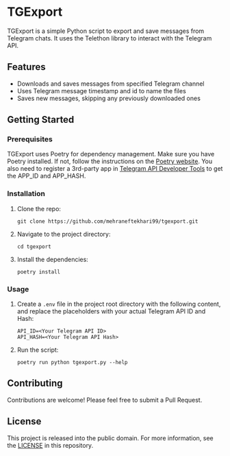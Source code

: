 # TGExport

TGExport is a simple Python script to export and save messages from Telegram chats. It uses the Telethon library to interact with the Telegram API.

## Features

- Downloads and saves messages from specified Telegram channel
- Uses Telegram message timestamp and id to name the files
- Saves new messages, skipping any previously downloaded ones

## Getting Started

### Prerequisites

TGExport uses Poetry for dependency management. Make sure you have Poetry installed. If not, follow the instructions on the [Poetry website](https://python-poetry.org/docs/).
You also need to register a 3rd-party app in [Telegram API Developer Tools](https://my.telegram.org/apps) to get the APP_ID and APP_HASH.

### Installation

1. Clone the repo:
   ```
   git clone https://github.com/mehraneftekhari99/tgexport.git
   ```
2. Navigate to the project directory:
   ```
   cd tgexport
   ```
3. Install the dependencies:
   ```
   poetry install
   ```

### Usage

1. Create a `.env` file in the project root directory with the following content, and replace the placeholders with your actual Telegram API ID and Hash:
   ```
   API_ID=<Your Telegram API ID>
   API_HASH=<Your Telegram API Hash>
   ```

2. Run the script:
   ```
   poetry run python tgexport.py --help
   ```

## Contributing

Contributions are welcome! Please feel free to submit a Pull Request.

## License

This project is released into the public domain. For more information, see the [LICENSE](https://unlicense.org) in this repository.
